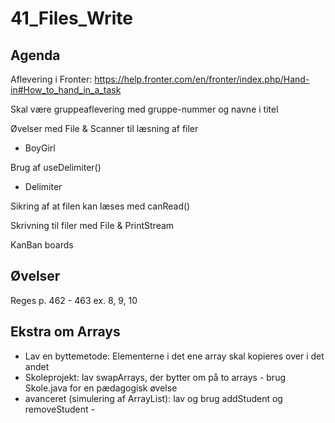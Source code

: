 # 41_Files_Write

## Agenda
Aflevering i Fronter: https://help.fronter.com/en/fronter/index.php/Hand-in#How_to_hand_in_a_task

Skal være gruppeaflevering med gruppe-nummer og navne i titel

Øvelser med File & Scanner til læsning af filer
* BoyGirl

Brug af useDelimiter()
* Delimiter

Sikring af at filen kan læses med canRead()

Skrivning til filer med File & PrintStream

KanBan boards

## Øvelser
Reges p. 462 - 463 ex. 8, 9, 10

## Ekstra om Arrays
* Lav en byttemetode: Elementerne i det ene array skal kopieres over i det andet
* Skoleprojekt: lav swapArrays, der bytter om på to arrays - brug Skole.java for en pædagogisk øvelse
* avanceret (simulering af ArrayList): lav og brug addStudent og removeStudent - 
